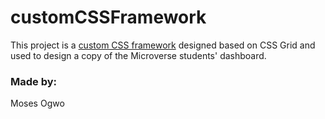 # customCSSFramework
This project is a [custom CSS framework](styles/framework.css) designed based on CSS Grid and used to design a copy of the Microverse students' dashboard.

### Made by:
Moses Ogwo
